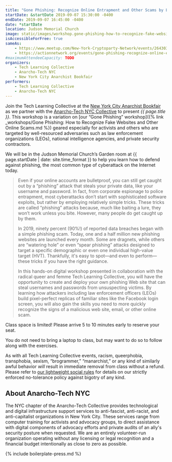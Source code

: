 ```yaml
---
title: "Gone Phishing: Recognize Online Entrapment and Other Scams by Learning How to Launch Your Own Phishing Attack Website"
startDate: &startDate 2019-09-07 15:30:00 -0400
endDate: 2019-09-07 16:45:00 -0400
date: *startDate
location: Judson Memorial Church
image: static/images/workshop.gone-phishing-how-to-recognize-fake-websites-and-other-online-scams.blue.rectangle.png
isAccessibleForFree: true
sameAs:
    - https://www.meetup.com/New-York-Cryptoparty-Network/events/264303547/
    - https://actionnetwork.org/events/gone-phishing-recognize-online-entrapment-and-other-scams-by-learning-how-to-launch-your-own-phishing-attack-website
#maximumAttendeeCapacity: TODO
organizers:
    - Tech Learning Collective
    - Anarcho-Tech NYC
    - New York City Anarchist Bookfair
performers:
    - Tech Learning Collective
    - Anarcho-Tech NYC
---
```


Join the Tech Learning Collective at the [New York City Anarchist Bookfair](https://anarchistbookfair.net/) as we partner with the [Anarcho-Tech NYC Collective](https://github.com/AnarchoTechNYC/meta/wiki) to present *{{ page.title }}*. This workshop is a variation on [our &ldquo;Gone Phishing&rdquo; workshop]({% link _workshops/Gone Phishing: How to Recognize Fake Websites and Other Online Scams.md %}) geared especially for activists and others who are targeted by well-resourced adversaries such as law enforcement organizations (LEOs), national intelligence agencies, and private security contractors.

We will be in the Judson Memorial Church&rsquo;s Garden room at {{ page.startDate | date: site.time_format }} to help you learn how to defend against phishing, the most common type of cyberattack on the Internet today.

> Even if your online accounts are bulletproof, you can still get caught out by a &ldquo;phishing&rdquo; attack that steals your private data, like your username and password. In fact, from corporate espionage to police entrapment, most cyberattacks don&rsquo;t start with sophisticated software exploits, but rather by employing relatively simple tricks. These tricks are called &ldquo;phishing&rdquo; attacks because, much like baiting a lure, they won&rsquo;t work unless you bite. However, many people do get caught up by them.
>
> In 2019, ninety percent (90%!) of reported data breaches began with a simple phishing scam. Today, one and a half million new phishing websites are launched every month. Some are dragnets, while others are &ldquo;watering hole&rdquo; or even &ldquo;spear phishing&rdquo; attacks designed to target a specific demographic or even one individual high-value target (HVT). Thankfully, it's easy to spot&mdash;and even to perform&mdash;these tricks if you have the right guidance.
>
> In this hands-on digital workshop presented in collaboration with the radical queer and femme Tech Learning Collective, you will have the opportunity to create and deploy your own phishing Web site that can steal usernames and passwords from unsuspecting victims. By learning how attackers including law enforcement officers (LEOs) build pixel-perfect replicas of familiar sites like the Facebook login screen, you will also gain the skills you need to more quickly recognize the signs of a malicious web site, email, or other online scam.

Class space is limited! Please arrive 5 to 10 minutes early to reserve your seat.

You do not need to bring a laptop to class, but may want to do so to follow along with the exercises.

As with all Tech Learning Collective events, racism, queerphobia, transphobia, sexism, “brogrammer,” “manarchist,” or any kind of similarly awful behavior *will* result in immediate removal from class without a refund. Please refer to [our lightweight social rules](https://github.com/AnarchoTechNYC/meta/wiki/Social-rules) for details on our strictly enforced no-tolerance policy against bigotry of any kind.

## About Anarcho-Tech NYC

The NYC chapter of the Anarcho-Tech Collective provides technological and digital infrastructure support services to anti-fascist, anti-racist, and anti-capitalist organizations in New York City. These services range from computer training for activists and advocacy groups, to direct assistance with digital components of advocacy efforts and private audits of an ally's security posture when requested. We are an entirely volunteer-run organization operating without any licensing or legal recognition and a financial budget intentionally as close to zero as possible.

{% include boilerplate-press.md %}
